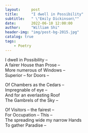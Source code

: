 ```yaml
---
layout:     post
title:      "I dwell in Possibility"
subtitle:   " \"Emily Dickinson\""
date:       2022-06-10 12:00:00
author:     "William Shi"
header-img: "img/post-bg-2015.jpg"
catalog: true
tags:
    - Poetry
---
```

I dwell in Possibility –  
A fairer House than Prose –  
More numerous of Windows –  
Superior – for Doors –

Of Chambers as the Cedars –  
Impregnable of eye –  
And for an everlasting Roof  
The Gambrels of the Sky –

Of Visitors – the fairest –  
For Occupation – This –  
The spreading wide my narrow Hands  
To gather Paradise –
